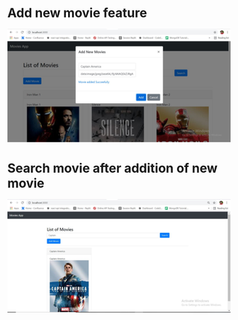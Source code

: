 # Add new movie feature
![alt text](https://github.com/RahulN3/movie-app-complete/blob/main/client/src/secreenshots/movie_added.JPG)

# Search movie after addition of new movie
![alt text](https://github.com/RahulN3/movie-app-complete/blob/main/client/src/secreenshots/movie_search.JPG)
